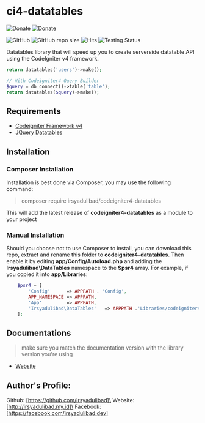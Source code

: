 # ci4-datatables
[![Donate](https://img.shields.io/badge/donate-paypal-blue.svg)](https://www.paypal.me/irsyadulibad7)
[![Donate](https://img.shields.io/badge/donate-kofi-blue.svg)](https://ko-fi.com/irsyadulibad)

![GitHub](https://img.shields.io/github/license/irsyadulibad/ci4-datatables)
![GitHub repo size](https://img.shields.io/github/repo-size/irsyadulibad/ci4-datatables?label=size)
![Hits](https://hits.seeyoufarm.com/api/count/incr/badge.svg?url=irsyadulibad/ci4-datatables)
![Testing Status](https://github.com/irsyadulibad/ci4-datatables/workflows/tests/badge.svg)

Datatables library that will speed up you to create serverside datatable API using the CodeIgniter v4 framework.

```php
return datatables('users')->make();

// With Codeigniter4 Query Builder
$query = db_connect()->table('table');
return datatables($query)->make();
```


## Requirements
* [Codeigniter Framework v4](https://github.com/codeigniter4/CodeIgniter4)
* [JQuery Datatables](https://datatables.net)

## Installation

### Composer Installation

Installation is best done via Composer, you may use the following command:

  > composer require irsyadulibad/codeigniter4-datatables

This will add the latest release of **codeigniter4-datatables** as a module to your project

### Manual Installation

Should you choose not to use Composer to install, you can download this repo, extract and rename this folder to **codeigniter4-datatables**. 
Then enable it by editing **app/Config/Autoload.php** and adding the **Irsyadulibad\DataTables**
namespace to the **$psr4** array. For example, if you copied it into **app/Libraries**:
```php
    $psr4 = [
        'Config'      => APPPATH . 'Config',
        APP_NAMESPACE => APPPATH,
        'App'         => APPPATH,
        'Irsyadulibad\DataTables'   => APPPATH .'Libraries/codeigniter4-datatables/src',
    ];
```

## Documentations
> make sure you match the documentation version with the library version you're using

- [Website](https://ci4-datatables.netlify.app)

## Author's Profile:

Github: [https://github.com/irsyadulibad]\
Website: [http://irsyadulibad.my.id]\
Facebook: [https://facebook.com/irsyadulibad.dev]
